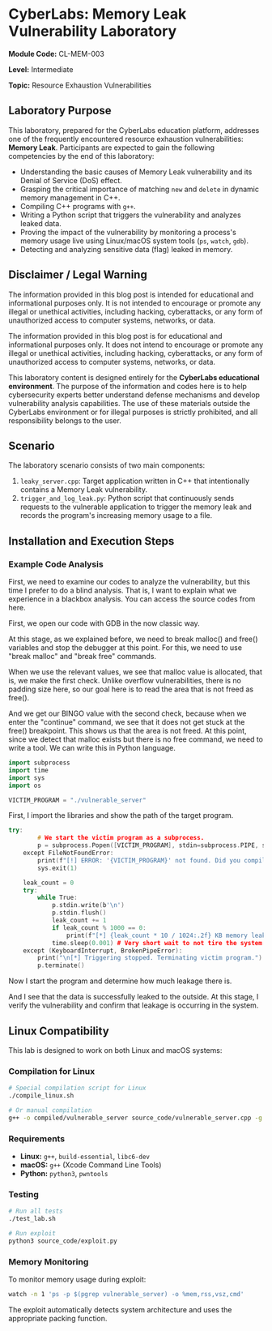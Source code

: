 # CyberLabs: Memory Leak Vulnerability Laboratory

**Module Code:** CL-MEM-003

**Level:** Intermediate

**Topic:** Resource Exhaustion Vulnerabilities

## Laboratory Purpose

This laboratory, prepared for the CyberLabs education platform, addresses one of the frequently encountered resource exhaustion vulnerabilities: **Memory Leak**. Participants are expected to gain the following competencies by the end of this laboratory:

  - Understanding the basic causes of Memory Leak vulnerability and its Denial of Service (DoS) effect.
  - Grasping the critical importance of matching `new` and `delete` in dynamic memory management in C++.
  - Compiling C++ programs with `g++`.
  - Writing a Python script that triggers the vulnerability and analyzes leaked data.
  - Proving the impact of the vulnerability by monitoring a process's memory usage live using Linux/macOS system tools (`ps`, `watch`, `gdb`).
  - Detecting and analyzing sensitive data (flag) leaked in memory.

## Disclaimer / Legal Warning

The information provided in this blog post is intended for educational and informational purposes only. It is not intended to encourage or promote any illegal or unethical activities, including hacking, cyberattacks, or any form of unauthorized access to computer systems, networks, or data.

The information provided in this blog post is for educational and informational purposes only. It does not intend to encourage or promote any illegal or unethical activities, including hacking, cyberattacks, or any form of unauthorized access to computer systems, networks, or data.

This laboratory content is designed entirely for the **CyberLabs educational environment**. The purpose of the information and codes here is to help cybersecurity experts better understand defense mechanisms and develop vulnerability analysis capabilities. The use of these materials outside the CyberLabs environment or for illegal purposes is strictly prohibited, and all responsibility belongs to the user.

## Scenario

The laboratory scenario consists of two main components:

1.  `leaky_server.cpp`: Target application written in C++ that intentionally contains a Memory Leak vulnerability.
2.  `trigger_and_log_leak.py`: Python script that continuously sends requests to the vulnerable application to trigger the memory leak and records the program's increasing memory usage to a file.

## Installation and Execution Steps

### Example Code Analysis

First, we need to examine our codes to analyze the vulnerability, but this time I prefer to do a blind analysis. That is, I want to explain what we experience in a blackbox analysis. You can access the source codes from here.

First, we open our code with GDB in the now classic way.

At this stage, as we explained before, we need to break malloc() and free() variables and stop the debugger at this point. For this, we need to use "break malloc" and "break free" commands.

When we use the relevant values, we see that malloc value is allocated, that is, we make the first check. Unlike overflow vulnerabilities, there is no padding size here, so our goal here is to read the area that is not freed as free().

And we get our BINGO value with the second check, because when we enter the "continue" command, we see that it does not get stuck at the free() breakpoint. This shows us that the area is not freed. At this point, since we detect that malloc exists but there is no free command, we need to write a tool. We can write this in Python language.

```cpp
import subprocess
import time
import sys
import os

VICTIM_PROGRAM = "./vulnerable_server"
```

First, I import the libraries and show the path of the target program.

```cpp
try:
        # We start the victim program as a subprocess.
        p = subprocess.Popen([VICTIM_PROGRAM], stdin=subprocess.PIPE, stderr=subprocess.PIPE)
    except FileNotFoundError:
        print(f"[!] ERROR: '{VICTIM_PROGRAM}' not found. Did you compile the C program?")
        sys.exit(1)

    leak_count = 0
    try:
        while True:
            p.stdin.write(b'\n')
            p.stdin.flush()
            leak_count += 1
            if leak_count % 1000 == 0:
                print(f"[*] {leak_count * 10 / 1024:.2f} KB memory leaked...")
            time.sleep(0.001) # Very short wait to not tire the system
    except (KeyboardInterrupt, BrokenPipeError):
        print("\n[*] Triggering stopped. Terminating victim program.")
        p.terminate()
```

Now I start the program and determine how much leakage there is.

And I see that the data is successfully leaked to the outside. At this stage, I verify the vulnerability and confirm that leakage is occurring in the system.

## Linux Compatibility

This lab is designed to work on both Linux and macOS systems:

### Compilation for Linux
```bash
# Special compilation script for Linux
./compile_linux.sh

# Or manual compilation
g++ -o compiled/vulnerable_server source_code/vulnerable_server.cpp -g -static-libgcc -static-libstdc++
```

### Requirements
- **Linux:** `g++`, `build-essential`, `libc6-dev`
- **macOS:** `g++` (Xcode Command Line Tools)
- **Python:** `python3`, `pwntools`

### Testing
```bash
# Run all tests
./test_lab.sh

# Run exploit
python3 source_code/exploit.py
```

### Memory Monitoring
To monitor memory usage during exploit:
```bash
watch -n 1 'ps -p $(pgrep vulnerable_server) -o %mem,rss,vsz,cmd'
```

The exploit automatically detects system architecture and uses the appropriate packing function.
